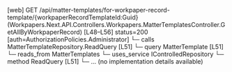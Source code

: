[web] GET /api/matter-templates/for-workpaper-record-template/{workpaperRecordTemplateId:Guid}  (Workpapers.Next.API.Controllers.Workpapers.MatterTemplatesController.GetAllByWorkpaperRecord)  [L48–L56] status=200 [auth=AuthorizationPolicies.Administrator]
  └─ calls MatterTemplateRepository.ReadQuery [L51]
  └─ query MatterTemplate [L51]
    └─ reads_from MatterTemplates
  └─ uses_service IControlledRepository<MatterTemplate>
    └─ method ReadQuery [L51]
      └─ ... (no implementation details available)

